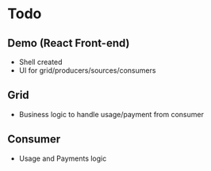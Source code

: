 # Todo

## Demo (React Front-end)

* Shell created
* UI for grid/producers/sources/consumers

## Grid

* Business logic to handle usage/payment from consumer

## Consumer

* Usage and Payments logic
